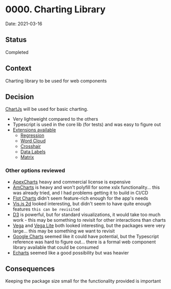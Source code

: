 # 0000. Charting Library
 
Date: 2021-03-16
	
 
## Status
 
Completed
 
## Context

Charting library to be used for web components 
 
## Decision
 
[ChartJs](https://www.chartjs.org/) will be used for basic charting.

* Very lightweight compared to the others
* Typescript is used in the core lib (for tests) and was easy to figure out  
* [Extensions available](https://github.com/chartjs/awesome)
  * [Regression](https://github.com/pomgui/chartjs-plugin-regression)
  * [Word Cloud](https://github.com/sgratzl/chartjs-chart-wordcloud)
  * [Crosshair](https://github.com/abelheinsbroek/chartjs-plugin-crosshair)
  * [Data Labels](https://github.com/chartjs/chartjs-plugin-datalabels)
  * [Matrix](https://github.com/kurkle/chartjs-chart-matrix)


### Other options reviewed

* [ApexCharts](https://apexcharts.com/) heavy and commercial license is expensive
* [AmCharts](https://preview.keenthemes.com/metronic/demo13/features/charts/amcharts/charts.html) is heavy and won't polyfill for some xslx functionality... this was already tried, and I had problems getting it to build in CI/CD
* [Flot Charts](https://www.flotcharts.org/) didn't seem feature-rich enough for the app's needs
* [Vis.js 2d](https://visjs.org/) looked interesting, but didn't seem to have quite enough features `this can be revisited`
* [D3](https://d3js.org/) is powerful, but for standard visualizations, it would take too much work - this may be something to revisit for other interactions than charts
* [Vega](https://vega.github.io/vega/examples/) and [Vega Lite](https://vega.github.io/vega-lite-v2/) both looked interesting, but the packages were very large... this may be something we want to revisit
* [Google Charts](https://developers.google.com/chart) seemed like it could have potential, but the Typescript reference was hard to figure out... there is a formal web component library available that could be consumed
* [Echarts](https://echarts.apache.org/examples/en/index.html) seemed like a good possibility but was heavier
  
## Consequences
 
Keeping the package size small for the functionality provided is important
